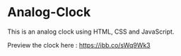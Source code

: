 # Analog-Clock
This is an analog clock using HTML, CSS and JavaScript.

Preview the clock here : https://ibb.co/sWq9Wk3
